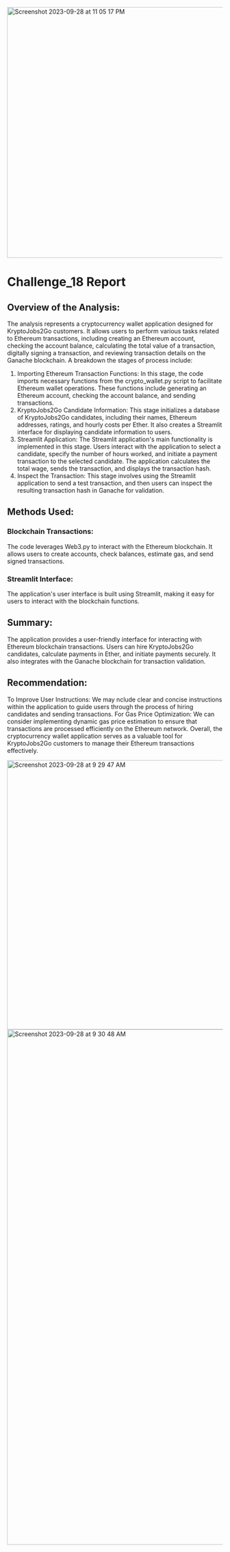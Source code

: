 
<img width="584" alt="Screenshot 2023-09-28 at 11 05 17 PM" src="https://github.com/P4RASTOO/Challenge_19/assets/132952512/0dc013a0-c05f-4f75-a6b9-3b5b45bf1cf8">

# Challenge_18 Report
## Overview of the Analysis:
The analysis represents a cryptocurrency wallet application designed for KryptoJobs2Go customers. It allows users to perform various tasks related to Ethereum transactions, including creating an Ethereum account, checking the account balance, calculating the total value of a transaction, digitally signing a transaction, and reviewing transaction details on the Ganache blockchain. A breakdown the stages of process include:

1)   Importing Ethereum Transaction Functions: In this stage, the code imports necessary functions from the crypto_wallet.py script to facilitate Ethereum wallet operations. These functions include generating an Ethereum account, checking the account balance, and sending transactions.
2)   KryptoJobs2Go Candidate Information: This stage initializes a database of KryptoJobs2Go candidates, including their names, Ethereum addresses, ratings, and hourly costs per Ether. It also creates a Streamlit interface for displaying candidate information to users.
3)   Streamlit Application: The Streamlit application's main functionality is implemented in this stage. Users interact with the application to select a candidate, specify the number of hours worked, and initiate a payment transaction to the selected candidate. The application calculates the total wage, sends the transaction, and displays the transaction hash.
4)   Inspect the Transaction: This stage involves using the Streamlit application to send a test transaction, and then users can inspect the resulting transaction hash in Ganache for validation.

## Methods Used:
### Blockchain Transactions:
The code leverages Web3.py to interact with the Ethereum blockchain. It allows users to create accounts, check balances, estimate gas, and send signed transactions.
### Streamlit Interface: 
The application's user interface is built using Streamlit, making it easy for users to interact with the blockchain functions.

## Summary:
The application provides a user-friendly interface for interacting with Ethereum blockchain transactions. Users can hire KryptoJobs2Go candidates, calculate payments in Ether, and initiate payments securely. It also integrates with the Ganache blockchain for transaction validation.

## Recommendation:
To Improve User Instructions: We may nclude clear and concise instructions within the application to guide users through the process of hiring candidates and sending transactions.
For Gas Price Optimization: We can consider implementing dynamic gas price estimation to ensure that transactions are processed efficiently on the Ethereum network.
Overall, the cryptocurrency wallet application serves as a valuable tool for KryptoJobs2Go customers to manage their Ethereum transactions effectively.






<img width="627" alt="Screenshot 2023-09-28 at 9 29 47 AM" src="https://github.com/P4RASTOO/Challenge_19/assets/132952512/5c571afc-88d0-4acd-bac6-bcd56e9c0183">
<img width="1200" alt="Screenshot 2023-09-28 at 9 30 48 AM" src="https://github.com/P4RASTOO/Challenge_19/assets/132952512/5ed61ad8-589c-458e-b214-2c43e0435e90">
